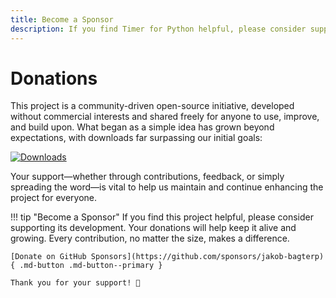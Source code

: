 ```yaml
---
title: Become a Sponsor
description: If you find Timer for Python helpful, please consider supporting its development. Your donations will help keep it alive and growing.
---
```


# Donations
This project is a community-driven open-source initiative, developed without commercial interests and shared freely for anyone to use, improve, and build upon. What began as a simple idea has grown beyond expectations, with downloads far surpassing our initial goals:

[![Downloads](https://static.pepy.tech/badge/timer-for-python)](https://pepy.tech/project/timer-for-python)

Your support—whether through contributions, feedback, or simply spreading the word—is vital to help us maintain and continue enhancing the project for everyone.

!!! tip "Become a Sponsor"
    If you find this project helpful, please consider supporting its development. Your donations will help keep it alive and growing. Every contribution, no matter the size, makes a difference.

    [Donate on GitHub Sponsors](https://github.com/sponsors/jakob-bagterp){ .md-button .md-button--primary }

    Thank you for your support! 🙌
